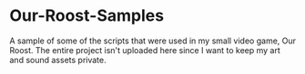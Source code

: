 # Our-Roost-Samples
A sample of some of the scripts that were used in my small video game, Our Roost. The entire project isn't uploaded here since I want to keep my art and sound assets private.
